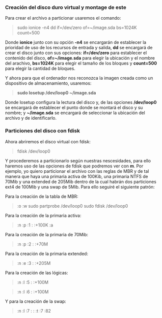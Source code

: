 ### Creación del disco duro virtual y montage de este

Para crear el archivo a particionar usaremos el comando:
> sudo ionice -n4 dd if=/dev/zero of=~/image.sda bs=1024K count=500

Donde **ionice** junto con su opción **-n4** se encargarán de establecer la prioridad de uso de los recursos de entrada y salida, **dd** se encargará de crear el disco junto con sus opciones: **if=/dev/zero** para establecer el contenido del disco, **of=~/image.sda** para elegir la ubicación y el nombre del arachivo, **bs=1024K** para elegir el tamaño de los bloques y **count=500** para elegir la cantidad de bloques.

Y ahora para que el ordenador nos reconozca la imagen creada como un dispositivo de almacenamiento, usaremos:
> **sudo losetup /dev/loop0 ~/image.sda**

Donde losetup configura la lectura del disco y, de las opciones **/dev/loop0** se encargará de establecer el punto donde se montará el disco y su nombre; y **~/image.sda** se encargará de seleccionar la ubicación del archivo y de identificarlo.

### Particiones del disco con fdisk

Ahora abriremos el disco virtual con fdisk:
>fdisk /dev/loop0

Y procederemos a particionarlo según nuestras nescesidades, para ello haremos uso de las opciones de fdisk que podremos ver con **m**. Por ejemplo, yo quiero particionar el archivo con las reglas de MBR y de tal manera que haya una primaria activa de 100Kib, una primaria NTFS de 70Mib y una extended de 205Mib dentro de la cual habrán dos particiones ext4 de 100Mib y una swap de 5Mib. Para ello seguiré el siguiente patrón:

Para la creación de la tabla de MBR:
> :o :w sudo partprobe /dev/loop0 sudo fdisk /dev/loop0

Para la creación de la primaria activa:
> :n :p :1 : :+100K :a

Para la creación de la primaria de 70Mib:
> :n :p :2 : :+70M

Para la creación de la primaria extended:
> :n :e :3 : :+205M

Para la creación de las lógicas:
> :n :l :5 : :+100M

> :n :l :6 : :+100M

Y para la creación de la swap:
> :n :l :7 : : :t :7 :82




